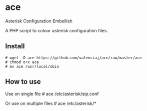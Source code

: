 # ace
Asterisk Configuration Embellish

A PHP script to colour asterisk configuration files.

## Install
    # wget -O ace https://github.com/valenciaj/ace/raw/master/ace
    # chmod o+x ace
    # mv ace /usr/local/sbin

## How to use
Use on single file
    # ace /etc/asterisk/sip.conf

Or use on multiple files
    # ace /etc/asterisk/*

